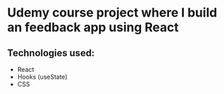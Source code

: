 # Udemy course project where I build an feedback app using React

## Technologies used:

- React
- Hooks (useState)
- CSS
